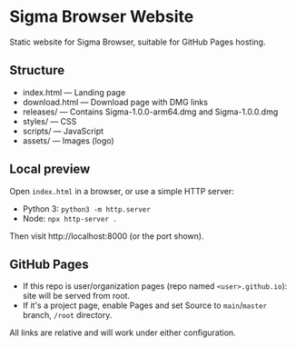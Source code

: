 # Sigma Browser Website

Static website for Sigma Browser, suitable for GitHub Pages hosting.

## Structure
- index.html — Landing page
- download.html — Download page with DMG links
- releases/ — Contains Sigma-1.0.0-arm64.dmg and Sigma-1.0.0.dmg
- styles/ — CSS
- scripts/ — JavaScript
- assets/ — Images (logo)

## Local preview
Open `index.html` in a browser, or use a simple HTTP server:

- Python 3: `python3 -m http.server`
- Node: `npx http-server .`

Then visit http://localhost:8000 (or the port shown).

## GitHub Pages
- If this repo is user/organization pages (repo named `<user>.github.io`): site will be served from root.
- If it's a project page, enable Pages and set Source to `main`/`master` branch, `/root` directory.

All links are relative and will work under either configuration.

